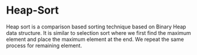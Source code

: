 # Heap-Sort
Heap sort is a comparison based sorting technique based on Binary Heap data structure. It is similar to selection sort where we first find the maximum element and place the maximum element at the end. We repeat the same process for remaining element.
